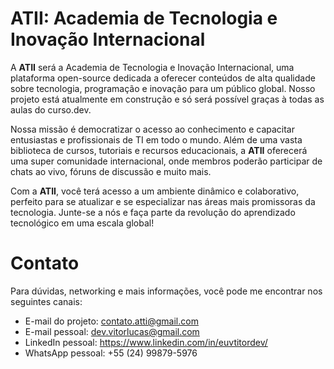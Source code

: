 # ATII: Academia de Tecnologia e Inovação Internacional

A **ATII** será a Academia de Tecnologia e Inovação Internacional, uma plataforma open-source dedicada a oferecer conteúdos de alta qualidade sobre tecnologia, programação e inovação para um público global. Nosso projeto está atualmente em construção e só será possível graças à todas as aulas do curso.dev.

Nossa missão é democratizar o acesso ao conhecimento e capacitar entusiastas e profissionais de TI em todo o mundo. Além de uma vasta biblioteca de cursos, tutoriais e recursos educacionais, a **ATII** oferecerá uma super comunidade internacional, onde membros poderão participar de chats ao vivo, fóruns de discussão e muito mais.

Com a **ATII**, você terá acesso a um ambiente dinâmico e colaborativo, perfeito para se atualizar e se especializar nas áreas mais promissoras da tecnologia. Junte-se a nós e faça parte da revolução do aprendizado tecnológico em uma escala global!

# Contato
Para dúvidas, networking e mais informações, você pode me encontrar nos seguintes canais:
- E-mail do projeto: contato.atti@gmail.com
- E-mail pessoal: dev.vitorlucas@gmail.com
- LinkedIn pessoal: https://www.linkedin.com/in/euvtitordev/
- WhatsApp pessoal: +55 (24) 99879-5976

